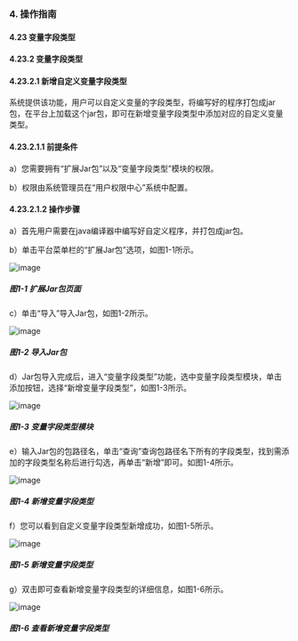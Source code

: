 ### 4. 操作指南

#### 4.23 变量字段类型

#### 4.23.2 变量字段类型

#### 4.23.2.1 新增自定义变量字段类型

系统提供该功能，用户可以自定义变量的字段类型，将编写好的程序打包成jar包，在平台上加载这个jar包，即可在新增变量字段类型中添加对应的自定义变量类型。

#### 4.23.2.1.1 前提条件

a）您需要拥有“扩展Jar包”以及“变量字段类型”模块的权限。

b）权限由系统管理员在“用户权限中心”系统中配置。

#### 4.23.2.1.2 操作步骤

a）首先用户需要在java编译器中编写好自定义程序，并打包成jar包。

b）单击平台菜单栏的“扩展Jar包”选项，如图1-1所示。

![image](https://user-images.githubusercontent.com/79617492/200267896-0693ac27-b271-4ccf-ba40-1bb486a19188.png)

##### 图1-1 扩展Jar包页面

c）单击“导入”导入Jar包，如图1-2所示。

![image](https://user-images.githubusercontent.com/79617492/200267953-4059429e-9ec7-4119-8a85-8e1edc1973c7.png)

##### 图1-2 导入Jar包

d）Jar包导入完成后，进入“变量字段类型”功能，选中变量字段类型模块，单击添加按钮，选择“新增变量字段类型”，如图1-3所示。

![image](https://user-images.githubusercontent.com/79617492/200268026-3c9653ba-5506-421e-a26a-1d22fdabd5c9.png)

##### 图1-3 变量字段类型模块

e）输入Jar包的包路径名，单击“查询”查询包路径名下所有的字段类型，找到需添加的字段类型名称后进行勾选，再单击“新增”即可。如图1-4所示。

![image](https://user-images.githubusercontent.com/79617492/200268102-715e8365-319e-4fe6-8cb1-152db14e8474.png)

##### 图1-4 新增变量字段类型

f）您可以看到自定义变量字段类型新增成功，如图1-5所示。

![image](https://user-images.githubusercontent.com/79617492/200268178-73ac8dd0-6c50-420d-b0c3-83fbadd5d7f2.png)

##### 图1-5 新增变量字段类型

g）双击即可查看新增变量字段类型的详细信息，如图1-6所示。

![image](https://user-images.githubusercontent.com/79617492/200268229-d35f9bff-a001-4270-9650-041a37313c09.png)

##### 图1-6 查看新增变量字段类型
